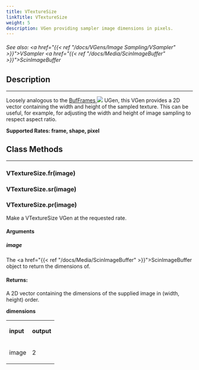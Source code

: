 ```yaml
---
title: VTextureSize
linkTitle: VTextureSize
weight: 5
description: VGen providing sampler image dimensions in pixels.
---
```

<!-- generated file, please edit the original .schelp file(in the Scintillator repository) and then run schelpToMarkDown.scdscript to regenerate. -->
###### See also: <a href="{{< ref "/docs/VGens/Image Sampling/VSampler" >}}">VSampler</a> <a href="{{< ref "/docs/Media/ScinImageBuffer" >}}">ScinImageBuffer</a> 



## Description
---



Loosely analogous to the <a href="https://doc.sccode.org/Classes/BufFrames.html">BufFrames <img src="/images/external-link.svg" class="one-liner"></a> UGen, this VGen provides a 2D vector containing the width and height of the sampled texture. This can be useful, for example, for adjusting the width and height of image sampling to respect aspect ratio.



<strong>Supported Rates: frame, shape, pixel</strong>



## Class Methods
---



### VTextureSize.fr(image)



### VTextureSize.sr(image)



### VTextureSize.pr(image)



Make a VTextureSize VGen at the requested rate.



#### Arguments

##### image



The <a href="{{< ref "/docs/Media/ScinImageBuffer" >}}">ScinImageBuffer</a> object to return the dimensions of.





#### Returns:



A 2D vector containing the dimensions of the supplied image in (width, height) order.



<strong>dimensions</strong>


<table>
<tr><td>

<strong>input</strong>

</td><td>

<strong>output</strong>

</td></tr>
<tr><td>

image

</td><td>

2

</td></tr>

</table>

